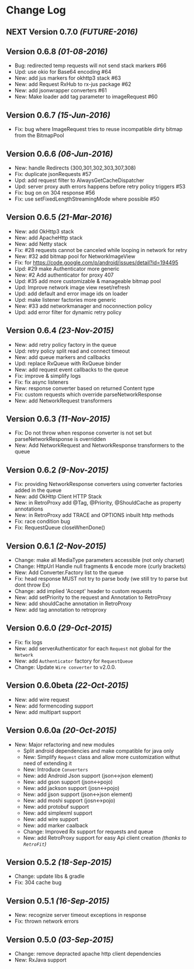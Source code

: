 Change Log
==========

NEXT Version 0.7.0 *(FUTURE-2016)*
----------------------------------

Version 0.6.8 *(01-08-2016)*
----------------------------------

* Bug: redirected temp requests will not send stack markers #66 
* Upd: use okio for Base64 encoding #64
* New: add jus markers for okhttp3 stack #63
* New: add Request RxHub to rx-jus package #62 
* New: add jsonwrapper converters #61
* New: Make loader add tag parameter to imageRequest #60

Version 0.6.7 *(15-Jun-2016)*
----------------------------------

* Fix: bug where ImageRequest tries to reuse incompatible dirty bitmap from the BitmapPool

Version 0.6.6 *(06-Jun-2016)*
----------------------------------

* New: handle Redirects (300,301,302,303,307,308)
* Fix: duplicate jsonRequests #57
* Upd: add request filter to AlwaysGetCacheDispatcher
* Upd: server proxy auth errors happens before retry policy triggers #53
* Fix: bug on on 304 response #56
* Fix: use setFixedLengthStreamingMode where possible #50 


Version 0.6.5 *(21-Mar-2016)*
----------------------------------
* New: add OkHttp3 stack
* New: add ApacheHttp stack
* New: add Netty stack
* Fix: #28 requests cannot be canceled while looping in network for retry
* New: #32 add bitmap pool for NetworkImageView
* Fix: for https://code.google.com/p/android/issues/detail?id=194495
* Upd: #29 make Authenticator more generic
* New: #2 Add authenticator for proxy 407
* Upd: #35 add more customizable & manageable bitmap pool
* Upd: Improve network image view reset/refresh
* Upd: add default and error image ids on loader
* Upd: make listener factories more generic
* New: #33 add networkmanager and noconnection policy
* Upd: add error filter for dynamic retry policy

Version 0.6.4 *(23-Nov-2015)*
----------------------------------
* New: add retry policy factory in the queue
* Upd: retry policy split read and connect timeout
* New: add queue markers and callbacks
* Upd: replace RxQueue with RxQueue binder
* New: add request event callbacks to the queue
* Fix: improve & simplify logs
* Fix: fix async listeners
* New: response converter based on returned Content type
* Fix: custom requests which override parseNetworkResponse
* New: add NetworkRequest transformers

Version 0.6.3 *(11-Nov-2015)*
----------------------------------
* Fix: Do not throw when response converter is not set but parseNetworkResponse is overridden
* New: Add NetworkRequest and NetworkResponse transformers to the queue

Version 0.6.2 *(9-Nov-2015)*
----------------------------------
* Fix: providing NetworkResponse converters using converter factories added in the queue 
* New: add OkHttp Client HTTP Stack
* New: in RetroProxy add @Tag, @Priority, @ShouldCache as property annotations
* New: in RetroProxy add TRACE and OPTIONS inbuilt http methods
* Fix: race condition bug
* Fix: RequestQueue closeWhenDone()

Version 0.6.1 *(2-Nov-2015)*
----------------------------------
* Change: make all MediaType parameters accessible (not only charset)
* Change: HttpUrl Handle null fragments & encode more (curly brackets) 
* New: Add Converter.Factory list to the queue
* Fix: head response MUST not try to parse body (we still try to parse but dont throw Ex)
* Change: add implied 'Accept' header to custom requests
* New: add setPriority to the request and Annotation to RetroProxy
* New: add shouldCache annotation in RetroProxy 
* New: add tag annotation to retroproxy

Version 0.6.0 *(29-Oct-2015)*
----------------------------------
* Fix: fix logs
* New: add serverAuthenticator for each `Request` not global for the `Network`
* New: add `Authenticator` factory for `RequestQueue`
* Change: Update `Wire converter` to v2.0.0.


Version 0.6.0beta *(22-Oct-2015)*
----------------------------------
* New: add wire request
* New: add formencoding support
* New: add multipart support


Version 0.6.0a *(20-Oct-2015)*
----------------------------------
* New: Major refactoring and new modules
    * Split android dependencies and make compatible for java only
    * New: Simplify `Request` class and allow more customization withut need of extending it
    * New: Introduce `Converters`
    * New: add Android Json support (json<->json element)
    * New: add gson support (json<->pojo)
    * New: add jackson support (josn<->pojo)
    * New: add jjson support (json<->json element)
    * New: add moshi support (josn<->pojo)
    * New: add protobuf support
    * New: add simplexml support
    * New: add wire support
    * New: add marker caalback
    * Change: Improved Rx support for requests and queue
    * New: add RetroProxy support for easy Api client creation *(thanks to `RetroFit`)*

Version 0.5.2 *(18-Sep-2015)*
----------------------------------
* Change: update libs & gradle
* Fix:    304 cache bug

Version 0.5.1 *(16-Sep-2015)*
----------------------------------
* New: recognize server timeout exceptions in response
* Fix: thrown network errors

Version 0.5.0 *(03-Sep-2015)*
----------------------------------
* Change: remove depracted apache http client dependencies
* New: RxJava support

